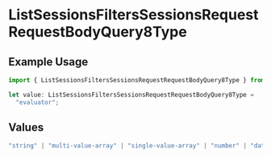 # ListSessionsFiltersSessionsRequestRequestBodyQuery8Type

## Example Usage

```typescript
import { ListSessionsFiltersSessionsRequestRequestBodyQuery8Type } from "@orq-ai/node/models/operations";

let value: ListSessionsFiltersSessionsRequestRequestBodyQuery8Type =
  "evaluator";
```

## Values

```typescript
"string" | "multi-value-array" | "single-value-array" | "number" | "date" | "object" | "boolean" | "evaluator"
```
